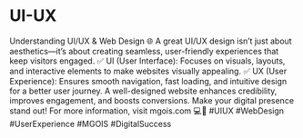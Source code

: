 # UI-UX
Understanding UI/UX & Web Design 🌐
A great UI/UX design isn’t just about aesthetics—it’s about creating seamless, user-friendly experiences that keep visitors engaged.
✅ UI (User Interface): Focuses on visuals, layouts, and interactive elements to make websites visually appealing.
✅ UX (User Experience): Ensures smooth navigation, fast loading, and intuitive design for a better user journey.
A well-designed website enhances credibility, improves engagement, and boosts conversions. Make your digital presence stand out!
For more information, visit mgois.com 💻🚀
#UIUX #WebDesign #UserExperience #MGOIS #DigitalSuccess

